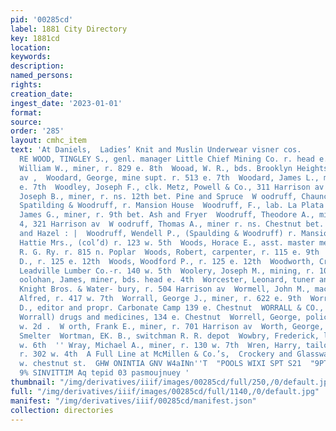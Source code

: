 ```yaml
---
pid: '00285cd'
label: 1881 City Directory
key: 1881cd
location: 
keywords: 
description: 
named_persons: 
rights: 
creation_date: 
ingest_date: '2023-01-01'
format: 
source: 
order: '285'
layout: cmhc_item
text: 'At Daniels,  Ladies’ Knit and Muslin Underwear visner cos.        WOO 307 W
  RE WOOD, TINGLEY S., genl. manager Little Chief Mining Co. r. head e. 5th  Wood,
  William W., miner, r. 829 e. 8th  Wooad, W. R., bds. Brooklyn Heights foot Harrison
  av ,  Woodard, George, mine supt. r. 513 e. 7th  Woodard, James L., miner, r. 513
  e. 7th  Woodley, Joseph F., clk. Metz, Powell & Co., 311 Harrison av  Woodmansee,
  Joseph B., miner, r. ns. 12th bet. Pine and Spruce  W oodruff, Chauncey B., clk.
  Spatilding & Woodruff, r. Mansion House  Woodruff, F., lab. La Plata Smelter  Woodruff,
  James G., miner, r. 9th bet. Ash and Fryer  Woodruff, Theodore A., mining, room
  4, 321 Harrison av  W oodruff, Thomas A., miner r. ns. Chestnut bet. Toledo av.
  and Hazel : |  Woodruff, Wendell P., (Spaulding & Woodruff) r. Mansion House  Woods,
  Hattie Mrs., (col’d) r. 123 w. 5th  Woods, Horace E., asst. master mechanic D. &
  R. G. Ry. r. 815 n. Poplar  Woods, Robert, carpenter, r. 115 e. 9th  Woods, William
  D., r. 125 e. 12th  Woods, Woodford P., r. 125 e. 12th  Woodworth, Crain, teamster
  Leadville Lumber Co.-r. 140 w. 5th  Woolery, Joseph M., mining, r. 105 s. Spruce  W
  oolohan, James, miner, bds. head e. 4th  Worcester, Leonard, tuner and repairer
  Knight Bros. & Water- bury, r. 504 Harrison av  Wormell, John M., machinist John
  Alfred, r. 417 w. 7th  Worrall, George J., miner, r. 622 e. 9th  Worrall, Thomas
  D., editor and propr. Carbonate Camp 139 e. Chestnut  WORRALL & CO., (Thomas D.
  Worrall) drugs and medicines, 134 e. Chestnut  Worrell, George, policeman, r. 136
  w. 2d .  W orth, Frank E., miner, r. 701 Harrison av  Worth, George, sampler Grant
  Smelter  Wortman, EK. B., switchman R. R. depot  Wowbry, Frederick, lab. r. 126
  w. 6th  '' Wray, Michael A., miner, r. 130 w. 7th  Wren, Harry, tailor J. Canavan,
  r. 302 w. 4th  A Full Line at McMillen & Co.’s,  Crockery and Glassware, °° 109
  w. chestnut st.  GHW ONINTIA GNV W4aINn''T  "POOLS WIXI SPT S21  "9PT Xd ‘0 ‘d “Y3QTIM
  9% SINVITTIM Aq tepid 03 pasmoujnuey '
thumbnail: "/img/derivatives/iiif/images/00285cd/full/250,/0/default.jpg"
full: "/img/derivatives/iiif/images/00285cd/full/1140,/0/default.jpg"
manifest: "/img/derivatives/iiif/00285cd/manifest.json"
collection: directories
---
```


